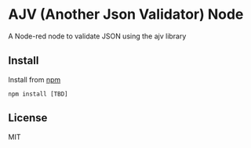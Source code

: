 # AJV (Another Json Validator) Node

A Node-red node to validate JSON using the ajv library

## Install
Install from [npm](http://npmjs.org)
```
npm install [TBD]
```

## License

MIT
